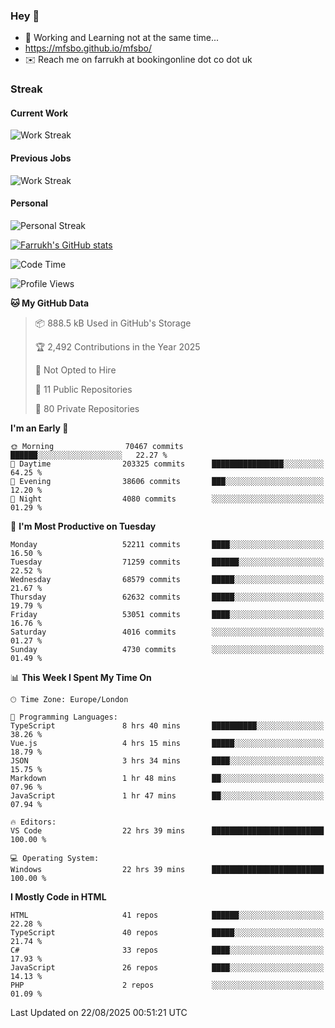 ### Hey 👋

- 🏃 Working and Learning not at the same time...
- https://mfsbo.github.io/mfsbo/
- ✉️ Reach me on farrukh at bookingonline dot co dot uk

### Streak
#### Current Work
![Work Streak](https://streak-stats.demolab.com/?user=mfsbo)
#### Previous Jobs
![Work Streak](https://streak-stats.demolab.com/?user=farrukhcw)
#### Personal
![Personal Streak](https://streak-stats.demolab.com/?user=farrukhsubhani)

[![Farrukh's GitHub stats](https://github-readme-stats.vercel.app/api?username=mfsbo&hide=stars&count_private=true)](https://github.com/mfsbo/)

<!--START_SECTION:waka-->
![Code Time](http://img.shields.io/badge/Code%20Time-1%2C016%20hrs%2028%20mins-blue)

![Profile Views](http://img.shields.io/badge/Profile%20Views-0-blue)

**🐱 My GitHub Data** 

> 📦 888.5 kB Used in GitHub's Storage 
 > 
> 🏆 2,492 Contributions in the Year 2025
 > 
> 🚫 Not Opted to Hire
 > 
> 📜 11 Public Repositories 
 > 
> 🔑 80 Private Repositories 
 > 
**I'm an Early 🐤** 

```text
🌞 Morning                70467 commits       ██████░░░░░░░░░░░░░░░░░░░   22.27 % 
🌆 Daytime                203325 commits      ████████████████░░░░░░░░░   64.25 % 
🌃 Evening                38606 commits       ███░░░░░░░░░░░░░░░░░░░░░░   12.20 % 
🌙 Night                  4080 commits        ░░░░░░░░░░░░░░░░░░░░░░░░░   01.29 % 
```
📅 **I'm Most Productive on Tuesday** 

```text
Monday                   52211 commits       ████░░░░░░░░░░░░░░░░░░░░░   16.50 % 
Tuesday                  71259 commits       ██████░░░░░░░░░░░░░░░░░░░   22.52 % 
Wednesday                68579 commits       █████░░░░░░░░░░░░░░░░░░░░   21.67 % 
Thursday                 62632 commits       █████░░░░░░░░░░░░░░░░░░░░   19.79 % 
Friday                   53051 commits       ████░░░░░░░░░░░░░░░░░░░░░   16.76 % 
Saturday                 4016 commits        ░░░░░░░░░░░░░░░░░░░░░░░░░   01.27 % 
Sunday                   4730 commits        ░░░░░░░░░░░░░░░░░░░░░░░░░   01.49 % 
```


📊 **This Week I Spent My Time On** 

```text
🕑︎ Time Zone: Europe/London

💬 Programming Languages: 
TypeScript               8 hrs 40 mins       ██████████░░░░░░░░░░░░░░░   38.26 % 
Vue.js                   4 hrs 15 mins       █████░░░░░░░░░░░░░░░░░░░░   18.79 % 
JSON                     3 hrs 34 mins       ████░░░░░░░░░░░░░░░░░░░░░   15.75 % 
Markdown                 1 hr 48 mins        ██░░░░░░░░░░░░░░░░░░░░░░░   07.96 % 
JavaScript               1 hr 47 mins        ██░░░░░░░░░░░░░░░░░░░░░░░   07.94 % 

🔥 Editors: 
VS Code                  22 hrs 39 mins      █████████████████████████   100.00 % 

💻 Operating System: 
Windows                  22 hrs 39 mins      █████████████████████████   100.00 % 
```

**I Mostly Code in HTML** 

```text
HTML                     41 repos            ██████░░░░░░░░░░░░░░░░░░░   22.28 % 
TypeScript               40 repos            █████░░░░░░░░░░░░░░░░░░░░   21.74 % 
C#                       33 repos            ████░░░░░░░░░░░░░░░░░░░░░   17.93 % 
JavaScript               26 repos            ████░░░░░░░░░░░░░░░░░░░░░   14.13 % 
PHP                      2 repos             ░░░░░░░░░░░░░░░░░░░░░░░░░   01.09 % 
```




 Last Updated on 22/08/2025 00:51:21 UTC
<!--END_SECTION:waka-->
<!--
**mfsbo/mfsbo** is a ✨ _special_ ✨ repository because its `README.md` (this file) appears on your GitHub profile.

Here are some ideas to get you started:

- 🔭 I’m currently working on ...
- 🌱 I’m currently learning ...
- 👯 I’m looking to collaborate on ...
- 🤔 I’m looking for help with ...
- 💬 Ask me about ...
- 📫 How to reach me: ...
- 😄 Pronouns: ...
- ⚡ Fun fact: ...
-->

